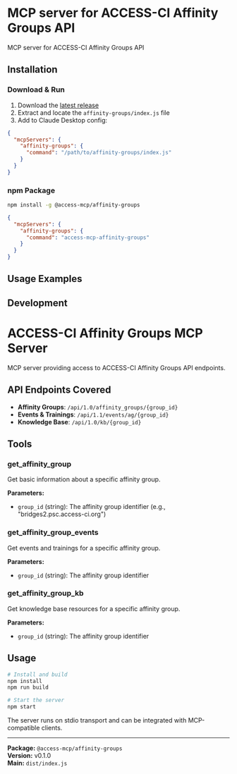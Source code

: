 # MCP server for ACCESS-CI Affinity Groups API

MCP server for ACCESS-CI Affinity Groups API

## Installation

### Download & Run
1. Download the [latest release](https://github.com/your-repo/releases)
2. Extract and locate the `affinity-groups/index.js` file
3. Add to Claude Desktop config:

```json
{
  "mcpServers": {
    "affinity-groups": {
      "command": "/path/to/affinity-groups/index.js"
    }
  }
}
```

### npm Package
```bash
npm install -g @access-mcp/affinity-groups
```

```json
{
  "mcpServers": {
    "affinity-groups": {
      "command": "access-mcp-affinity-groups"
    }
  }
}
```

## Usage Examples

<!-- TODO: Extract examples from server code -->

## Development

# ACCESS-CI Affinity Groups MCP Server

MCP server providing access to ACCESS-CI Affinity Groups API endpoints.

## API Endpoints Covered

- **Affinity Groups**: `/api/1.0/affinity_groups/{group_id}`
- **Events & Trainings**: `/api/1.1/events/ag/{group_id}`
- **Knowledge Base**: `/api/1.0/kb/{group_id}`

## Tools

### get_affinity_group
Get basic information about a specific affinity group.

**Parameters:**
- `group_id` (string): The affinity group identifier (e.g., "bridges2.psc.access-ci.org")

### get_affinity_group_events
Get events and trainings for a specific affinity group.

**Parameters:**
- `group_id` (string): The affinity group identifier

### get_affinity_group_kb
Get knowledge base resources for a specific affinity group.

**Parameters:**
- `group_id` (string): The affinity group identifier

## Usage

```bash
# Install and build
npm install
npm run build

# Start the server
npm start
```

The server runs on stdio transport and can be integrated with MCP-compatible clients.

---

**Package:** `@access-mcp/affinity-groups`  
**Version:** v0.1.0  
**Main:** `dist/index.js`
